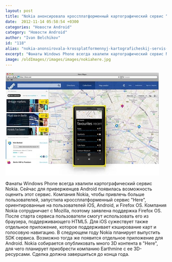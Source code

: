 ```yaml
---
layout: post
title: "Nokia анонсировала кроссплатформенный картографический сервис “Here”"
date:  2012-11-14 05:58:54 +0300
categories: "Новости Android"
category: "Новости Android"
author: "Ivan Belchikov"
id: "118"
alias: "nokia-anonsirovala-krossplatformennyj-kartograficheskij-servis-here"
excerpt: "Фанаты Windows Phone всегда хвалили картографический сервис Nokia. Сейчас для приверженцев Android появилась возможность оценить этот сервис. Компания Nokia, чтобы привлечь больше пользователей, запустила кроссплатформенный сервис Here, ориентированные на пользователей iOS, Android, и Firefox OS."
image: /oldImages//images/images/nokiahere.jpg
---
```

<a href="#" rel="nofollow" ><img  src="/oldImages/images/images/nokiahere.jpg" border="0" alt="" ></a>

Фанаты Windows Phone всегда хвалили картографический сервис Nokia. Сейчас для приверженцев Android появилась возможность оценить этот сервис. Компания Nokia, чтобы привлечь больше пользователей, запустила кроссплатформенный сервис "Here", ориентированные на пользователей iOS, Android, и Firefox OS.
Компания Nokia сотрудничает с Mozilla, поэтому заявлена поддержка Firefox OS. После старта сервиса пользователи смогут использовать его из браузера, поддерживающего HTML5. Для iOS сужествует также отдельное приложение, которое поддерживает кэширование карт и голосовую навигацию. В следующем году Nokia планирует выпустить SDK сервиса. Возможно тогда же появится отдельное приложение для Android.
Nokia собирается опубликовать много 3D контента в "Here", для чего планирует приобрести компанию Earthmine с ее 3D-ресурсами. Сделка должна завершиться до конца года.

 

